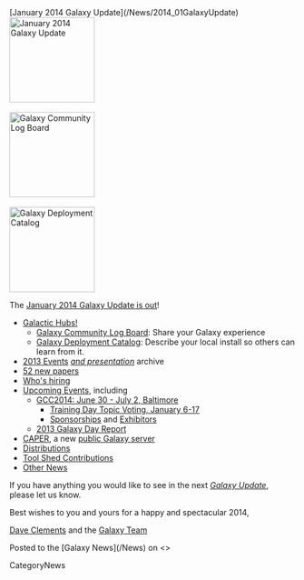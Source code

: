 <div class='newsItemHeader'>[January 2014 Galaxy Update](/News/2014_01GalaxyUpdate)</div>

<div class='right'>
<a href='/GalaxyUpdates/2014_01/'><img src='/Images/Logos/GalaxyUpdate200.png' alt='January 2014 Galaxy Update' width=150 /></a>
<br /><br />
<a href='/GalaxyUpdates/2014_01/#galaxy-community-log-board'><img src='/Images/Logos/LogBoardWText200.png' alt='Galaxy Community Log Board' width="150" /></a>
<br /><br />
<a href='/GalaxyUpdates/2014_01/#galaxy-deployment-catalog'><img src='/Images/Logos/GalaxyDeploymentCatalog200.png' alt='Galaxy Deployment Catalog' width="150" /></a>
</div>

The [January 2014 Galaxy Update is out](/GalaxyUpdates/2014_01)!

* [Galactic Hubs!](/GalaxyUpdates/2014_01/#galaxy-community-hubs)
  * [Galaxy Community Log Board](/GalaxyUpdates/2014_01/#galaxy-community-log-board): Share your Galaxy experience
  * [Galaxy Deployment Catalog](/GalaxyUpdates/2014_01/#galaxy-deployment-catalog): Describe your local install so others can learn from it.
* [2013 Events](/GalaxyUpdates/2014_01/#2013-events-archive) *[and presentation](/GalaxyUpdates/2014_01/#2013-events-archive)* archive
* [52 new papers](/GalaxyUpdates/2014_01/#new-papers)
* [Who's hiring](/GalaxyUpdates/2014_01/#whos-hiring)
* [Upcoming Events](/GalaxyUpdates/2014_01/#events), including
  * [GCC2014: June 30 - July 2, Baltimore](/GalaxyUpdates/2014_01/#gcc2014-june-30---july-2-baltimore)
    * [Training Day Topic Voting, January 6-17](/GalaxyUpdates/2014_01/#training-day-topic-voting-january-6-17) 
    * [Sponsorships](/GalaxyUpdates/2014_01/#sponsorships) and [Exhibitors](/GalaxyUpdates/2014_01/#exhibitors) 
  * [2013 Galaxy Day Report](/GalaxyUpdates/2014_01/#2013-galaxy-day-report)
* [CAPER](/GalaxyUpdates/2014_01/#caper), a new [public Galaxy server](/GalaxyUpdates/2014_01/#new-public-servers)
* [Distributions](/GalaxyUpdates/2014_01/#galaxy-distributions)
* [Tool Shed Contributions](/GalaxyUpdates/2014_01/#toolshed-contributions) 
* [Other News](/GalaxyUpdates/2014_01/#other-news)

If you have anything you would like to see in the next *[Galaxy Update](/GalaxyUpdates)*, please let us know.

Best wishes to you and yours for a happy and spectacular 2014,

[Dave Clements](/DaveClements) and the [Galaxy Team](/GalaxyTeam)

<div class='newsItemFooter'>Posted to the [Galaxy News](/News) on <<Date(2013-12-31T23:16:52Z)>> </div>

CategoryNews

